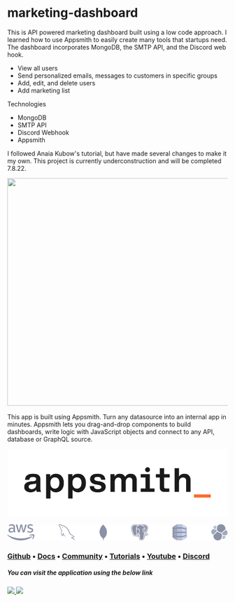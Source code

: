 # marketing-dashboard

This is API powered marketing dashboard built using a low code approach. I learned how to use Appsmith to easily create many tools that startups need. The dashboard incorporates MongoDB, the SMTP API, and the Discord web hook.

<ul>
  <li>View all users</li>
  <li>Send personalized emails, messages to customers in specific groups</li>
<li>Add, edit, and delete users</li>
  <li>Add marketing list</li></ul>
  
  Technologies
  <ul>
  <li>MongoDB</li>
  <li>SMTP API</li>
  <li>Discord Webhook</li>
<li>Appsmith</li></ul>
  
I followed Anaia Kubow's tutorial, but have made several changes to make it my own. This project is currently underconstruction and will be completed 7.8.22. 

<img src="https://user-images.githubusercontent.com/63388515/177248431-bf69307e-fc6d-4c2a-89e0-8d5d014e1c70.png" height=520 width=660/>


This app is built using Appsmith. Turn any datasource into an internal app in minutes. Appsmith lets you drag-and-drop components to build dashboards, write logic with JavaScript objects and connect to any API, database or GraphQL source.

![](https://raw.githubusercontent.com/appsmithorg/appsmith/release/static/appsmith_logo_primary.png)

![](https://raw.githubusercontent.com/appsmithorg/appsmith/release/static/images/integrations.png)

### [Github](https://github.com/appsmithorg/appsmith) • [Docs](https://docs.appsmith.com/?utm_source=github&utm_medium=social&utm_content=appsmith_docs&utm_campaign=null&utm_term=appsmith_docs) • [Community](https://community.appsmith.com/) • [Tutorials](https://github.com/appsmithorg/appsmith/tree/update/readme#tutorials) • [Youtube](https://www.youtube.com/appsmith) • [Discord](https://discord.gg/rBTTVJp)

##### You can visit the application using the below link

###### [![](https://assets.appsmith.com/git-sync/Buttons.svg) ](https://app.appsmith.com/applications/62bb984420ae3225cef3473e/pages/62bb984420ae3225cef34741) [![](https://assets.appsmith.com/git-sync/Buttons2.svg)](https://app.appsmith.com/applications/62bb984420ae3225cef3473e/pages/62bb984420ae3225cef34741/edit)

